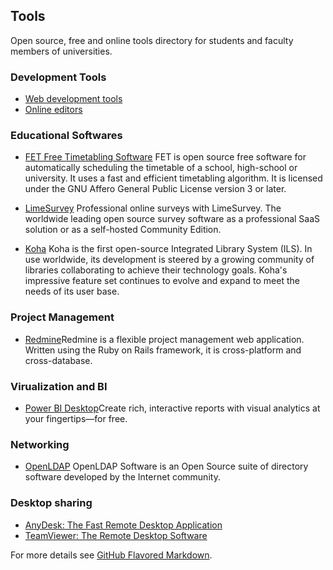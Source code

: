 
## Tools

Open source, free and online tools directory for students and faculty members of universities.

### Development Tools

* [Web development tools](web.html)
* [Online editors](editor.html)


### Educational Softwares

* [FET Free Timetabling Software](https://lalescu.ro/liviu/fet/)
FET is open source free software for automatically scheduling the timetable of a school, high-school or university. It uses a fast and efficient timetabling algorithm. It is licensed under the GNU Affero General Public License version 3 or later.

* [LimeSurvey](https://www.limesurvey.org/) Professional online surveys with LimeSurvey. The worldwide leading open source survey software as a professional SaaS solution or as a self-hosted Community Edition.

* [Koha](http://www.koha.org/) Koha is the first open-source Integrated Library System (ILS). In use worldwide, its development is steered by a growing community of libraries collaborating to achieve their technology goals. Koha's impressive feature set continues to evolve and expand to meet the needs of its user base.

### Project Management

* [Redmine](https://www.redmine.org/)Redmine is a flexible project management web application. Written using the Ruby on Rails framework, it is cross-platform and cross-database.

### Virualization and BI

* [Power BI Desktop](https://powerbi.microsoft.com/en-us/desktop/)Create rich, interactive reports with visual analytics at your fingertips—for free.

### Networking

* [OpenLDAP](https://www.openldap.org/) OpenLDAP Software is an Open Source suite of directory software developed by the Internet community.

### Desktop sharing

* [AnyDesk: The Fast Remote Desktop Application](https://anydesk.com/en)
* [TeamViewer: The Remote Desktop Software](https://www.teamviewer.com/en/)




For more details see [GitHub Flavored Markdown](https://guides.github.com/features/mastering-markdown/).
